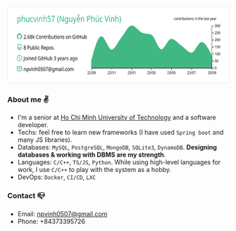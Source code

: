  <div align=center>
  <img height=175 src="https://raw.githubusercontent.com/phucvinh57/phucvinh57/master/profile-summary-card-output/vue/0-profile-details.svg" />
 </div>

### About me :v:
- I'm a senior at [Ho Chi Minh University of Technology](https://hcmut.edu.vn/) and a software developer.
- Techs: feel free to learn new frameworks (I have used `Spring boot` and many JS libraries).
- Databases: `MySQL`, `PostgreSQL`, `MongoDB`, `SQLite3`, `DynamoDB`. **Designing databases & working with DBMS are my strength**.
- Languages: `C/C++`, `TS/JS`, `Python`. While using high-level languages for work, I use `C/C++` to play with the system as a hobby.
- DevOps: `Docker`, `CI/CD`, `LXC`
### Contact :mailbox_closed:
- Email: npvinh0507@gmail.com
- Phone: +84373395726
